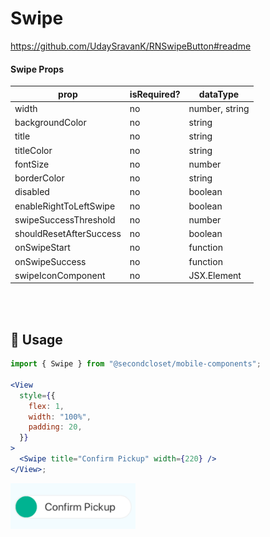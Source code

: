 # Swipe

https://github.com/UdaySravanK/RNSwipeButton#readme

#### Swipe Props

| prop                    | isRequired? | dataType       |
| ----------------------- | ----------- | -------------- |
| width                   | no          | number, string |
| backgroundColor         | no          | string         |
| title                   | no          | string         |
| titleColor              | no          | string         |
| fontSize                | no          | number         |
| borderColor             | no          | string         |
| disabled                | no          | boolean        |
| enableRightToLeftSwipe  | no          | boolean        |
| swipeSuccessThreshold   | no          | number         |
| shouldResetAfterSuccess | no          | boolean        |
| onSwipeStart            | no          | function       |
| onSwipeSuccess          | no          | function       |
| swipeIconComponent      | no          | JSX.Element    |

<br/>
<br/>

## 🔨 Usage

```jsx
import { Swipe } from "@secondcloset/mobile-components";

<View
  style={{
    flex: 1,
    width: "100%",
    padding: 20,
  }}
>
  <Swipe title="Confirm Pickup" width={220} />
</View>;
```

<img src="https://github.com/SecondCloset/mobile-components/blob/master/docs/images/Swipe/swipe.png?raw=true" alt="Swipe" width="200">
